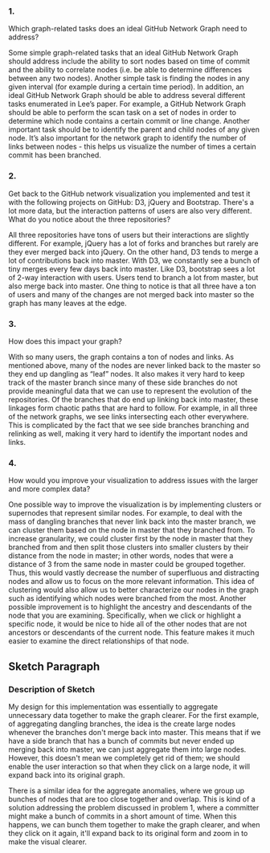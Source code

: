 ### 1.  

Which graph-related tasks does an ideal GitHub Network Graph need to address?  

Some simple graph-related tasks that an ideal GitHub Network Graph should address include the ability to sort nodes based on time of commit and the ability to correlate nodes (i.e. be able to determine differences between any two nodes). Another simple task is finding the nodes in any given interval (for example during a certain time period). In addition, an ideal GitHub Network Graph should be able to address several different tasks enumerated in Lee’s paper. For example, a GitHub Network Graph should be able to perform the scan task on a set of nodes in order to determine which node contains a certain commit or line change. Another important task should be to identify the parent and child nodes of any given node. It’s also important for the network graph to identify the number of links between nodes - this helps us visualize the number of times a certain commit has been branched. 

### 2.  

Get back to the GitHub network visualization you implemented and test it with the following projects on GitHub: D3, jQuery and Bootstrap. There's a lot more data, but the interaction patterns of users are also very different. What do you notice about the three repositories?  

All three repositories have tons of users but their interactions are slightly different. For example, jQuery has a lot of forks and branches but rarely are they ever merged back into jQuery. On the other hand, D3 tends to merge a lot of contributions back into master. With D3, we constantly see a bunch of tiny merges every few days back into master. Like D3, bootstrap sees a lot of 2-way interaction with users. Users tend to branch a lot from master, but also merge back into master. One thing to notice is that all three have a ton of users and many of the changes are not merged back into master so the graph has many leaves at the edge.  

### 3. 

How does this impact your graph?  

With so many users, the graph contains a ton of nodes and links. As mentioned above, many of the nodes are never linked back to the master so they end up dangling as “leaf” nodes. It also makes it very hard to keep track of the master branch since many of these side branches do not provide meaningful data that we can use to represent the evolution of the repositories. Of the branches that do end up linking back into master, these linkages form chaotic paths that are hard to follow. For example, in all three of the network graphs, we see links intersecting each other everywhere. This is complicated by the fact that we see side branches branching and relinking as well, making it very hard to identify the important nodes and links.

### 4.  

How would you improve your visualization to address issues with the larger and more complex data?  

One possible way to improve the visualization is by implementing clusters or supernodes that represent similar nodes. For example, to deal with the mass of dangling branches that never link back into the master branch, we can cluster them based on the node in master that they branched from. To increase granularity, we could cluster first by the node in master that they branched from and then split those clusters into smaller clusters by their distance from the node in master; in other words, nodes that were a distance of 3 from the same node in master could be grouped together. Thus, this would vastly decrease the number of superfluous and distracting nodes and allow us to focus on the more relevant information. This idea of clustering would also allow us to better characterize our nodes in the graph such as identifying which nodes were branched from the most. Another possible improvement is to highlight the ancestry and descendants of the node that you are examining. Specifically, when we click or highlight a specific node, it would be nice to hide all of the other nodes that are not ancestors or descendants of the current node. This feature makes it much easier to examine the direct relationships of that node.

## Sketch Paragraph  
### Description of Sketch  

My design for this implementation was essentially to aggregate unnecessary data together to make the graph clearer.  For the first example, of aggregating dangling branches, the idea is the create large nodes whenever the branches don't merge back into master.  This means that if we have a side branch that has a bunch of commits but never ended up merging back into master, we can just aggregate them into large nodes.  However, this doesn't mean we completely get rid of them; we should enable the user interaction so that when they click on a large node, it will expand back into its original graph.  

There is a similar idea for the aggregate anomalies, where we group up bunches of nodes that are too close together and overlap.  This is kind of a solution addressing the problem discussed in problem 1, where a committer might make a bunch of commits in a short amount of time.  When this happens, we can bunch them together to make the graph clearer, and when they click on it again, it'll expand back to its original form and zoom in to make the visual clearer.
